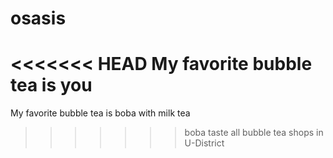 # osasis
<<<<<<< HEAD
My favorite bubble tea is you
=======


My favorite bubble tea is boba with milk tea
>>>>>>> boba
taste all bubble tea shops in U-District